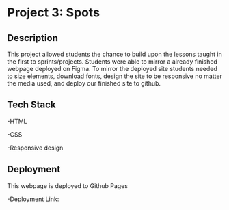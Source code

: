 # Project 3: Spots

## Description

This project allowed students the chance to build upon the lessons taught in the first to sprints/projects. Students were able to mirror a already finished webpage deployed on Figma. To mirror the deployed site students needed to size elements, download fonts, design the site to be responsive no matter the media used, and deploy our finished site to github.

## Tech Stack

-HTML

-CSS

-Responsive design

## Deployment

This webpage is deployed to Github Pages

-Deployment Link:
